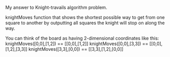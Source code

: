 My answer to Knight-travails algorithm problem.

knightMoves function that shows the shortest possible way to get from one square to another by outputting all squares the knight will stop on along the way.

You can think of the board as having 2-dimensional coordinates like this:
knightMoves([0,0],[1,2]) == [[0,0],[1,2]]
knightMoves([0,0],[3,3]) == [[0,0],[1,2],[3,3]]
knightMoves([3,3],[0,0]) == [[3,3],[1,2],[0,0]]
